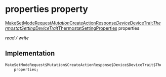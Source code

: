 


# properties property






[MakeSetModeRequest$Mutation$CreateActionResponse$Device$DeviceTrait$ThermostatSettingDeviceTrait$ThermostatSettingProperties](../../graphql_devices_thermostat_thermostat_queries.graphql/MakeSetModeRequest$Mutation$CreateActionResponse$Device$DeviceTrait$ThermostatSettingDeviceTrait$ThermostatSettingProperties-class.md) properties
  
_read / write_






## Implementation

```dart
MakeSetModeRequest$Mutation$CreateActionResponse$Device$DeviceTrait$ThermostatSettingDeviceTrait$ThermostatSettingProperties
    properties;


```







